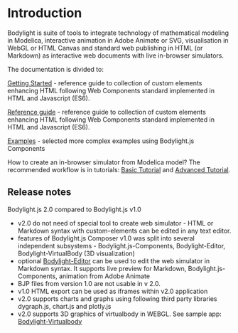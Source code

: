 # Introduction

Bodylight is suite of tools to integrate technology of mathematical modeling in Modelica, 
interactive animation in Adobe Animate or SVG, 
visualisation in WebGL or HTML Canvas and
standard web publishing in HTML (or Markdown) as interactive web documents with live in-browser simulators. 

The documentation is divided to: 

<a class="w3-button w3-theme-d1" href="#usage/gettingstarted.md">Getting Started</a> - reference guide to collection of custom elements enhancing HTML following Web Components standard implemented in HTML and Javascript (ES6).

<a class="w3-button w3-theme-d1" href="#usersguide/index.md">Reference guide</a> - reference guide to collection of custom elements enhancing HTML following Web Components standard implemented in HTML and Javascript (ES6). 

<a class="w3-button w3-theme-d1" href="#example/index.md">Examples</a> - selected more complex examples using Bodylight.js Components

How to create an in-browser simulator from Modelica model? 
The recommended workflow is in tutorials: <a class="w3-button w3-theme-d1" href="../tutorial/#basic.md">Basic Tutorial</a> and
<a class="w3-button w3-theme-d1" href="../tutorial/#advanced.md">Advanced Tutorial</a>.

## Release notes 

Bodylight.js 2.0 compared to Bodylight.js v1.0
  * v2.0 do not need of special tool to create web simulator - HTML or Markdown syntax with custom-elements can be edited in any text editor.
  * features of Bodylight.js Composer v1.0 was split into several independent subsystems - Bodylight.js-Components, Bodylight-Editor, Bodylight-VirtualBody (3D visualization)   
  * optional [Bodylight-Editor](https://bodylight.physiome.cz/Bodylight-Editor/) can be used to edit the web simulator in Markdown syntax. It supports live preview for Markdown, Bodylight.js-Components, animation from Adobe Animate
  * BJP files from version 1.0 are not usable in v 2.0. 
  * v1.0 HTML export can be used as iframes within v2.0 application
  * v2.0 supports charts and graphs using following third party libraries dygraph.js, chart.js and plotly.js
  * v2.0 supports 3D graphics of virtualbody in WEBGL. See sample app: [Bodylight-Virtualbody](https://github.com/creative-connections/Bodylight-VirtualBody)  

